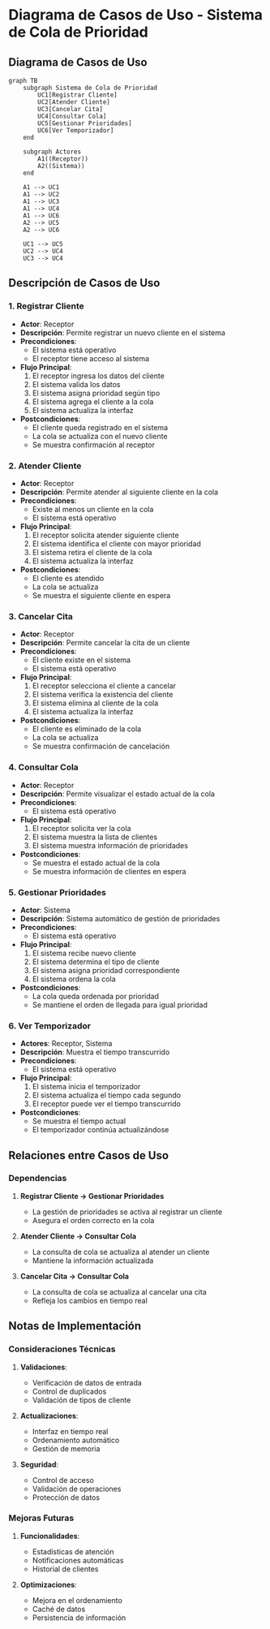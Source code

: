 # Diagrama de Casos de Uso - Sistema de Cola de Prioridad

## Diagrama de Casos de Uso

```mermaid
graph TB
    subgraph Sistema de Cola de Prioridad
        UC1[Registrar Cliente]
        UC2[Atender Cliente]
        UC3[Cancelar Cita]
        UC4[Consultar Cola]
        UC5[Gestionar Prioridades]
        UC6[Ver Temporizador]
    end

    subgraph Actores
        A1((Receptor))
        A2((Sistema))
    end

    A1 --> UC1
    A1 --> UC2
    A1 --> UC3
    A1 --> UC4
    A1 --> UC6
    A2 --> UC5
    A2 --> UC6

    UC1 --> UC5
    UC2 --> UC4
    UC3 --> UC4
```

## Descripción de Casos de Uso

### 1. Registrar Cliente
- **Actor**: Receptor
- **Descripción**: Permite registrar un nuevo cliente en el sistema
- **Precondiciones**: 
  * El sistema está operativo
  * El receptor tiene acceso al sistema
- **Flujo Principal**:
  1. El receptor ingresa los datos del cliente
  2. El sistema valida los datos
  3. El sistema asigna prioridad según tipo
  4. El sistema agrega el cliente a la cola
  5. El sistema actualiza la interfaz
- **Postcondiciones**:
  * El cliente queda registrado en el sistema
  * La cola se actualiza con el nuevo cliente
  * Se muestra confirmación al receptor

### 2. Atender Cliente
- **Actor**: Receptor
- **Descripción**: Permite atender al siguiente cliente en la cola
- **Precondiciones**:
  * Existe al menos un cliente en la cola
  * El sistema está operativo
- **Flujo Principal**:
  1. El receptor solicita atender siguiente cliente
  2. El sistema identifica el cliente con mayor prioridad
  3. El sistema retira el cliente de la cola
  4. El sistema actualiza la interfaz
- **Postcondiciones**:
  * El cliente es atendido
  * La cola se actualiza
  * Se muestra el siguiente cliente en espera

### 3. Cancelar Cita
- **Actor**: Receptor
- **Descripción**: Permite cancelar la cita de un cliente
- **Precondiciones**:
  * El cliente existe en el sistema
  * El sistema está operativo
- **Flujo Principal**:
  1. El receptor selecciona el cliente a cancelar
  2. El sistema verifica la existencia del cliente
  3. El sistema elimina al cliente de la cola
  4. El sistema actualiza la interfaz
- **Postcondiciones**:
  * El cliente es eliminado de la cola
  * La cola se actualiza
  * Se muestra confirmación de cancelación

### 4. Consultar Cola
- **Actor**: Receptor
- **Descripción**: Permite visualizar el estado actual de la cola
- **Precondiciones**:
  * El sistema está operativo
- **Flujo Principal**:
  1. El receptor solicita ver la cola
  2. El sistema muestra la lista de clientes
  3. El sistema muestra información de prioridades
- **Postcondiciones**:
  * Se muestra el estado actual de la cola
  * Se muestra información de clientes en espera

### 5. Gestionar Prioridades
- **Actor**: Sistema
- **Descripción**: Sistema automático de gestión de prioridades
- **Precondiciones**:
  * El sistema está operativo
- **Flujo Principal**:
  1. El sistema recibe nuevo cliente
  2. El sistema determina el tipo de cliente
  3. El sistema asigna prioridad correspondiente
  4. El sistema ordena la cola
- **Postcondiciones**:
  * La cola queda ordenada por prioridad
  * Se mantiene el orden de llegada para igual prioridad

### 6. Ver Temporizador
- **Actores**: Receptor, Sistema
- **Descripción**: Muestra el tiempo transcurrido
- **Precondiciones**:
  * El sistema está operativo
- **Flujo Principal**:
  1. El sistema inicia el temporizador
  2. El sistema actualiza el tiempo cada segundo
  3. El receptor puede ver el tiempo transcurrido
- **Postcondiciones**:
  * Se muestra el tiempo actual
  * El temporizador continúa actualizándose

## Relaciones entre Casos de Uso

### Dependencias
1. **Registrar Cliente → Gestionar Prioridades**
   - La gestión de prioridades se activa al registrar un cliente
   - Asegura el orden correcto en la cola

2. **Atender Cliente → Consultar Cola**
   - La consulta de cola se actualiza al atender un cliente
   - Mantiene la información actualizada

3. **Cancelar Cita → Consultar Cola**
   - La consulta de cola se actualiza al cancelar una cita
   - Refleja los cambios en tiempo real

## Notas de Implementación

### Consideraciones Técnicas
1. **Validaciones**:
   - Verificación de datos de entrada
   - Control de duplicados
   - Validación de tipos de cliente

2. **Actualizaciones**:
   - Interfaz en tiempo real
   - Ordenamiento automático
   - Gestión de memoria

3. **Seguridad**:
   - Control de acceso
   - Validación de operaciones
   - Protección de datos

### Mejoras Futuras
1. **Funcionalidades**:
   - Estadísticas de atención
   - Notificaciones automáticas
   - Historial de clientes

2. **Optimizaciones**:
   - Mejora en el ordenamiento
   - Caché de datos
   - Persistencia de información 
